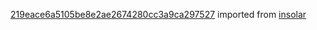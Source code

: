 [219eace6a5105be8e2ae2674280cc3a9ca297527](https://github.com/insolar/insolar/commit/219eace6a5105be8e2ae2674280cc3a9ca297527) imported from [insolar](https://github.com/insolar/insolar)
